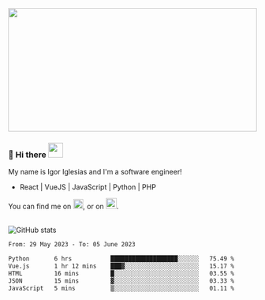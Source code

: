 <img src="https://c.tenor.com/KjVxfRrrncUAAAAd/matrix.gif" width="100%" height="250px">

### 🔭 Hi there <img src="https://raw.githubusercontent.com/MartinHeinz/MartinHeinz/master/wave.gif" width="30px">


My name is Igor Iglesias and I'm a software engineer!
<br>

<ul>
  <li> React | VueJS | JavaScript | Python | PHP </li>
</ul>
You can find me on <a href="https://twitter.com/IgorIglesias5"><img src="https://i.imgur.com/JLLlB5S.png" width="20px"></a>, or on <a href="https://www.linkedin.com/in/igor-iglesias-62478428/"><img src="https://i.imgur.com/PXyIkWx.png" width="22px"></a>.

<br>
<br>

![GitHub stats](https://github-readme-stats.vercel.app/api?username=igoiglesias&show_icons=true&count_private=true&theme=chartreuse-dark&hide_title=true)

<!--START_SECTION:waka-->

```txt
From: 29 May 2023 - To: 05 June 2023

Python       6 hrs           ███████████████████░░░░░░   75.49 %
Vue.js       1 hr 12 mins    ███▓░░░░░░░░░░░░░░░░░░░░░   15.17 %
HTML         16 mins         █░░░░░░░░░░░░░░░░░░░░░░░░   03.55 %
JSON         15 mins         ▓░░░░░░░░░░░░░░░░░░░░░░░░   03.33 %
JavaScript   5 mins          ▒░░░░░░░░░░░░░░░░░░░░░░░░   01.11 %
```

<!--END_SECTION:waka-->
